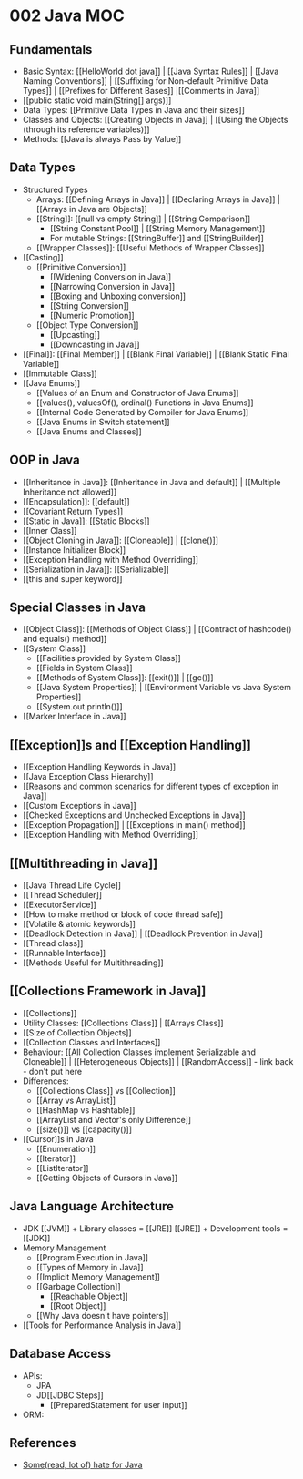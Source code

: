 # 002 Java MOC

## Fundamentals

- Basic Syntax: [[HelloWorld dot java]] | [[Java Syntax Rules]] | [[Java Naming Conventions]] | [[Suffixing for Non-default Primitive Data Types]] | [[Prefixes for Different Bases]] |[[Comments in Java]]
- [[public static void main(String[] args)]]
- Data Types: [[Primitive Data Types in Java and their sizes]]
- Classes and Objects: [[Creating Objects in Java]] | [[Using the Objects (through its reference variables)]]
- Methods: [[Java is always Pass by Value]]

## Data Types

- Structured Types  
  - Arrays: [[Defining Arrays in Java]] | [[Declaring Arrays in Java]] | [[Arrays in Java are Objects]]
  - [[String]]: [[null vs empty String]] | [[String Comparison]]
    - [[String Constant Pool]] | [[String Memory Management]]
    - For mutable Strings: [[StringBuffer]] and [[StringBuilder]]
  - [[Wrapper Classes]]: [[Useful Methods of Wrapper Classes]]
- [[Casting]]
  - [[Primitive Conversion]]
    - [[Widening Conversion in Java]]
    - [[Narrowing Conversion in Java]]
    - [[Boxing and Unboxing conversion]]
    - [[String Conversion]]
    - [[Numeric Promotion]]
  - [[Object Type Conversion]]
    - [[Upcasting]]
    - [[Downcasting in Java]]
- [[Final]]: [[Final Member]] | [[Blank Final Variable]] | [[Blank Static Final Variable]]
- [[Immutable Class]]
- [[Java Enums]]
  - [[Values of an Enum and Constructor of Java Enums]]
  - [[values(), valuesOf(), ordinal() Functions in Java Enums]]
  - [[Internal Code Generated by Compiler for Java Enums]]
  - [[Java Enums in Switch statement]]
  - [[Java Enums and Classes]]

## OOP in Java

- [[Inheritance in Java]]: [[Inheritance in Java and default]] | [[Multiple Inheritance not allowed]]
- [[Encapsulation]]: [[default]]
- [[Covariant Return Types]]
- [[Static in Java]]: [[Static Blocks]]
- [[Inner Class]]
- [[Object Cloning in Java]]: [[Cloneable]] | [[clone()]]
- [[Instance Initializer Block]]
- [[Exception Handling with Method Overriding]]
- [[Serialization in Java]]: [[Serializable]]
- [[this and super keyword]]

## Special Classes in Java

- [[Object Class]]: [[Methods of Object Class]] | [[Contract of hashcode() and equals() method]]
- [[System Class]]
  - [[Facilities provided by System Class]]
  - [[Fields in System Class]]
  - [[Methods of System Class]]: [[exit()]] | [[gc()]]
  - [[Java System Properties]] | [[Environment Variable vs Java System Properties]]
  - [[System.out.println()]]
- [[Marker Interface in Java]]

## [[Exception]]s and [[Exception Handling]]

- [[Exception Handling Keywords in Java]]
- [[Java Exception Class Hierarchy]]
- [[Reasons and common scenarios for different types of exception in Java]]
- [[Custom Exceptions in Java]]
- [[Checked Exceptions and Unchecked Exceptions in Java]]
- [[Exception Propagation]] | [[Exceptions in main() method]]
- [[Exception Handling with Method Overriding]]

## [[Multithreading in Java]]

- [[Java Thread Life Cycle]]
- [[Thread Scheduler]]
- [[ExecutorService]]
- [[How to make method or block of code thread safe]]
- [[Volatile & atomic keywords]]
- [[Deadlock Detection in Java]] | [[Deadlock Prevention in Java]]
- [[Thread class]]
- [[Runnable Interface]]
- [[Methods Useful for Multithreading]]

## [[Collections Framework in Java]]

- [[Collections]]
- Utility Classes: [[Collections Class]] | [[Arrays Class]]
- [[Size of Collection Objects]]
- [[Collection Classes and Interfaces]]
- Behaviour: [[All Collection Classes implement Serializable and Cloneable]] | [[Heterogeneous Objects]] | [[RandomAccess]] - link back - don't put here
- Differences:
  - [[Collections Class]] vs [[Collection]]
  - [[Array vs ArrayList]]
  - [[HashMap vs Hashtable]]
  - [[ArrayList and Vector's only Difference]]
  - [[size()]] vs [[capacity()]]
- [[Cursor]]s in Java
  - [[Enumeration]]
  - [[Iterator]]
  - [[ListIterator]]
  - [[Getting Objects of Cursors in Java]]

## Java Language Architecture

- JDK
  [[JVM]] + Library classes   = [[JRE]]
  [[JRE]] + Development tools = [[JDK]]
- Memory Management
  - [[Program Execution in Java]]
  - [[Types of Memory in Java]]
  - [[Implicit Memory Management]]
  - [[Garbage Collection]]
    - [[Reachable Object]]
    - [[Root Object]]
  - [[Why Java doesn't have pointers]]
- [[Tools for Performance Analysis in Java]]

## Database Access

- APIs:
  - JPA
  - JD[[JDBC Steps]]
    - [[PreparedStatement for user input]]
- ORM:

## References

- [Some(read, lot of) hate for Java](http://warp.povusers.org/grrr/java.html)
